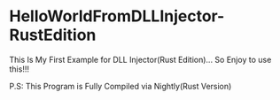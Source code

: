 # HelloWorldFromDLLInjector-RustEdition
This Is My First Example for DLL Injector(Rust Edition)... So Enjoy to use this!!!

P.S: This Program is Fully Compiled via Nightly(Rust Version)
